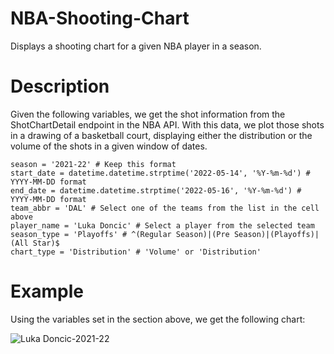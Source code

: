 # NBA-Shooting-Chart
Displays a shooting chart for a given NBA player in a season.

# Description
Given the following variables, we get the shot information from the ShotChartDetail endpoint in the NBA API. With this data, we plot those shots in a drawing of a basketball court, displaying either the distribution or the volume of the shots in a given window of dates.

```
season = '2021-22' # Keep this format
start_date = datetime.datetime.strptime('2022-05-14', '%Y-%m-%d') # YYYY-MM-DD format
end_date = datetime.datetime.strptime('2022-05-16', '%Y-%m-%d') # YYYY-MM-DD format
team_abbr = 'DAL' # Select one of the teams from the list in the cell above
player_name = 'Luka Doncic' # Select a player from the selected team
season_type = 'Playoffs' # ^(Regular Season)|(Pre Season)|(Playoffs)|(All Star)$
chart_type = 'Distribution' # 'Volume' or 'Distribution'
```

# Example
Using the variables set in the section above, we get the following chart:

![Luka Doncic-2021-22](https://user-images.githubusercontent.com/49076270/168707711-59a4e63c-9dcb-483d-9a43-29239b39f718.jpg)
